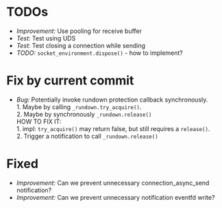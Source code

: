 
# TODOs

- *Improvement:* Use pooling for receive buffer
- *Test:* Test using UDS
- *Test:* Test closing a connection while sending
- *TODO:* `socket_environment.dispose()` - how to implement?

# Fix by current commit
- *Bug:* Potentially invoke rundown protection callback synchronously. 
    <br>1. Maybe by calling `_rundown.try_acquire()`. 
    <br>2. Maybe by synchronously `_rundown.release()`
    <br>HOW TO FIX IT: 
    <br>1. impl: `try_acquire()` may return false, but still requires a `release()`.
    <br>2. Trigger a notification to call `_rundown.release()`

# Fixed
- *Improvement:* Can we prevent unnecessary connection_async_send notification?
- *Improvement:* Can we prevent unnecessary notification eventfd write?
